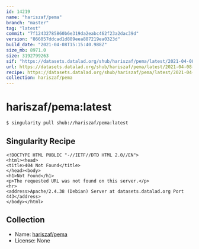 ```yaml
---
id: 14219
name: "hariszaf/pema"
branch: "master"
tag: "latest"
commit: "7f12432785860b6e319da2eabc462f23a2dac39d"
version: "866057ddcad1d889eea887219ea0323d"
build_date: "2021-04-08T15:15:40.988Z"
size_mb: 8971.0
size: 3192799263
sif: "https://datasets.datalad.org/shub/hariszaf/pema/latest/2021-04-08-7f124327-866057dd/866057ddcad1d889eea887219ea0323d.sif"
url: https://datasets.datalad.org/shub/hariszaf/pema/latest/2021-04-08-7f124327-866057dd/
recipe: https://datasets.datalad.org/shub/hariszaf/pema/latest/2021-04-08-7f124327-866057dd/Singularity
collection: hariszaf/pema
---
```


# hariszaf/pema:latest

```bash
$ singularity pull shub://hariszaf/pema:latest
```

## Singularity Recipe

```singularity
<!DOCTYPE HTML PUBLIC "-//IETF//DTD HTML 2.0//EN">
<html><head>
<title>404 Not Found</title>
</head><body>
<h1>Not Found</h1>
<p>The requested URL was not found on this server.</p>
<hr>
<address>Apache/2.4.38 (Debian) Server at datasets.datalad.org Port 443</address>
</body></html>
```

## Collection

 - Name: [hariszaf/pema](https://github.com/hariszaf/pema)
 - License: None

